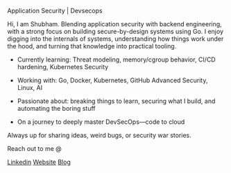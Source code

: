  Application Security |  Devsecops

Hi, I am Shubham. Blending application security with backend engineering, with a strong focus on building secure-by-design systems using Go. I enjoy digging into the internals of systems, understanding how things work under the hood, and turning that knowledge into practical tooling.

- Currently learning: Threat modeling,  memory/cgroup behavior, CI/CD hardening, Kubernetes Security

- Working with: Go, Docker, Kubernetes, GitHub Advanced Security, Linux, AI

- Passionate about: breaking things to learn, securing what I build, and automating the boring stuff

- On a journey to deeply master DevSecOps—code to cloud

Always up for sharing ideas, weird bugs, or security war stories.

Reach out to me @ 

[Linkedin](https://linkedin.com/in/shuhey)    [Website](https://securenimbus.cloud)     [Blog](https://dev.to/shubham_choubey)       

